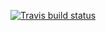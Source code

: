 [![Travis build status](https://travis-ci.com/lisaxjiang/stat302project2.svg?branch=master)](https://travis-ci.com/lisaxjiang/stat302project2)

